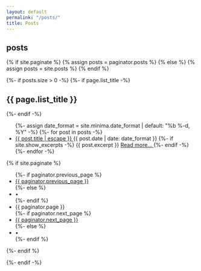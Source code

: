 ```yaml
---
layout: default
permalink: "/posts/"
title: Posts
---
```


## posts

{% if site.paginate %}
{% assign posts = paginator.posts %}
{% else %}
{% assign posts = site.posts %}
{% endif %}


{%- if posts.size > 0 -%}
{%- if page.list_title -%}
<h2 class="post-list-heading">{{ page.list_title }}</h2>
{%- endif -%}
<ul class="post-list">
    {%- assign date_format = site.minima.date_format | default: "%b %-d, %Y" -%}
    {%- for post in posts -%}
    <li>
        <a class="post-link" href="{{ post.url | relative_url }}">
            {{ post.title | escape }}
        </a>
        <span class="post-meta">{{ post.date | date: date_format }}</span>
        {%- if site.show_excerpts -%}
        {{ post.excerpt }}
        <a class="post-more" href="{{ post.url | relative_url }}">
            Read more...
        </a>
        {%- endif -%}
    </li>
    {%- endfor -%}
</ul>

{% if site.paginate %}
<div class="pager">
    <ul class="pagination">
        {%- if paginator.previous_page %}
        <li><a href="{{ paginator.previous_page_path | relative_url }}" class="previous-page">{{
                paginator.previous_page }}</a></li>
        {%- else %}
        <li>
            <div class="pager-edge">•</div>
        </li>
        {%- endif %}
        <li>
            <div class="current-page">{{ paginator.page }}</div>
        </li>
        {%- if paginator.next_page %}
        <li><a href="{{ paginator.next_page_path | relative_url }}" class="next-page">{{ paginator.next_page }}</a>
        </li>
        {%- else %}
        <li>
            <div class="pager-edge">•</div>
        </li>
        {%- endif %}
    </ul>
</div>
{%- endif %}

{%- endif -%}